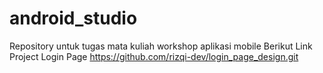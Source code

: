 # android_studio
Repository untuk tugas mata kuliah workshop aplikasi mobile
Berikut Link Project Login Page
https://github.com/rizqi-dev/login_page_design.git
